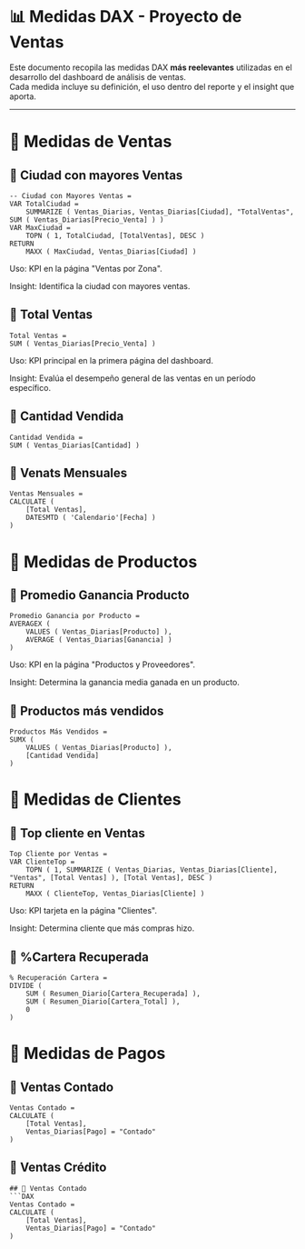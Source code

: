 # 📊 Medidas DAX - Proyecto de Ventas

Este documento recopila las medidas DAX **más reelevantes** utilizadas en el desarrollo del dashboard de análisis de ventas.  
Cada medida incluye su definición, el uso dentro del reporte y el insight que aporta.

---
# 📌 Medidas de Ventas
## 🧮 Ciudad con mayores Ventas
```DAX
-- Ciudad con Mayores Ventas = 
VAR TotalCiudad = 
    SUMMARIZE ( Ventas_Diarias, Ventas_Diarias[Ciudad], "TotalVentas", SUM ( Ventas_Diarias[Precio_Venta] ) )
VAR MaxCiudad = 
    TOPN ( 1, TotalCiudad, [TotalVentas], DESC )
RETURN 
    MAXX ( MaxCiudad, Ventas_Diarias[Ciudad] )

```
Uso: KPI en la página "Ventas por Zona".

Insight: Identifica la ciudad con mayores ventas.
## 🧮 Total Ventas
```DAX
Total Ventas =
SUM ( Ventas_Diarias[Precio_Venta] )

```
Uso: KPI principal en la primera página del dashboard.

Insight: Evalúa el desempeño general de las ventas en un período específico.
## 🧮 Cantidad Vendida
```DAX
Cantidad Vendida =
SUM ( Ventas_Diarias[Cantidad] )

```
## 🧮 Venats Mensuales
```DAX
Ventas Mensuales =
CALCULATE (
    [Total Ventas],
    DATESMTD ( 'Calendario'[Fecha] )
)
```
# 📌 Medidas de Productos
## 🧮 Promedio Ganancia Producto
```DAX
Promedio Ganancia por Producto =
AVERAGEX (
    VALUES ( Ventas_Diarias[Producto] ),
    AVERAGE ( Ventas_Diarias[Ganancia] )
)

```
Uso: KPI en la página "Productos y Proveedores".

Insight: Determina la ganancia media ganada en un producto.

## 🧮 Productos más vendidos
```DAX
Productos Más Vendidos =
SUMX (
    VALUES ( Ventas_Diarias[Producto] ),
    [Cantidad Vendida]
)
```
# 📌 Medidas de Clientes
## 🧮 Top cliente en Ventas
```DAX
Top Cliente por Ventas =
VAR ClienteTop =
    TOPN ( 1, SUMMARIZE ( Ventas_Diarias, Ventas_Diarias[Cliente], "Ventas", [Total Ventas] ), [Total Ventas], DESC )
RETURN
    MAXX ( ClienteTop, Ventas_Diarias[Cliente] )
```
Uso: KPI tarjeta en la página "Clientes".

Insight: Determina cliente que más compras hizo.
## 🧮 %Cartera Recuperada
```DAX
% Recuperación Cartera =
DIVIDE (
    SUM ( Resumen_Diario[Cartera_Recuperada] ),
    SUM ( Resumen_Diario[Cartera_Total] ),
    0
)
```
# 📌 Medidas de Pagos
## 🧮 Ventas Contado
```DAX
Ventas Contado =
CALCULATE (
    [Total Ventas],
    Ventas_Diarias[Pago] = "Contado"
)
```
## 🧮 Ventas Crédito
```DAX
## 🧮 Ventas Contado
```DAX
Ventas Contado =
CALCULATE (
    [Total Ventas],
    Ventas_Diarias[Pago] = "Contado"
)
```
